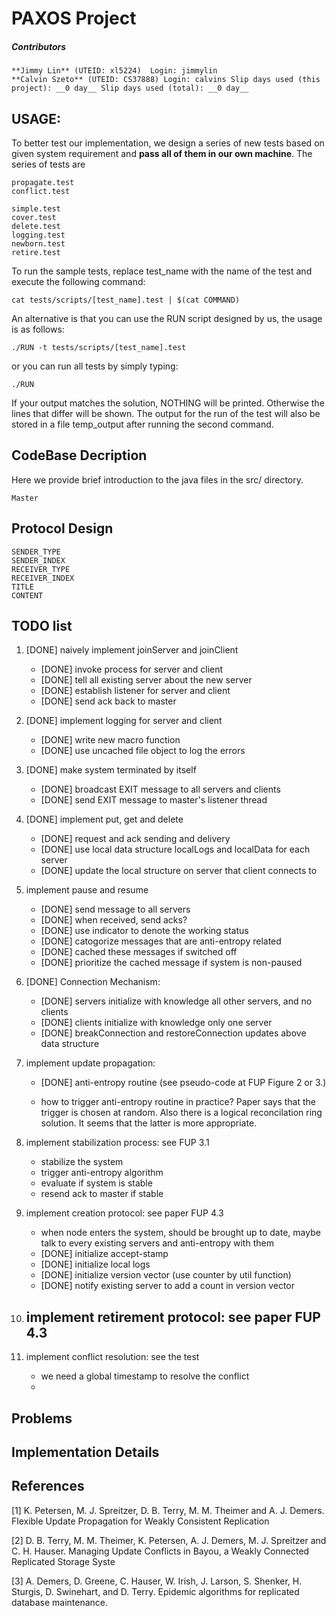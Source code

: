PAXOS Project 
=============

##### Contributors 
 	**Jimmy Lin** (UTEID: xl5224)  Login: jimmylin 
 	**Calvin Szeto** (UTEID: CS37888) Login: calvins Slip days used (this project): __0 day__ Slip days used (total): __0 day__

USAGE:
---------------

To better test our implementation, we design a series of new tests based on given system requirement and **pass all of them in our own machine**. The series of tests are 

    propagate.test
    conflict.test 

    simple.test
    cover.test 
    delete.test 
    logging.test 
    newborn.test  
    retire.test 

To run the sample tests, replace test_name with the name of the test and execute the following command:

    cat tests/scripts/[test_name].test | $(cat COMMAND)
	
An alternative is that you can use the RUN script designed by us, the usage is as follows:

    ./RUN -t tests/scripts/[test_name].test

or you can run all tests by simply typing:

    ./RUN

If your output matches the solution, NOTHING will be printed. Otherwise the lines that differ will be shown. 
The output for the run of the test will also be stored in a file temp_output after running the second command.

CodeBase Decription
------------------
Here we provide brief introduction to the java files in the src/ directory.

	Master 

Protocol Design
----------------

	SENDER_TYPE 
	SENDER_INDEX
	RECEIVER_TYPE
	RECEIVER_INDEX
	TITLE
	CONTENT

TODO list
--------------
1. [DONE] naively implement joinServer and joinClient
    - [DONE] invoke process for server and client
    - [DONE] tell all existing server about the new server
    - [DONE] establish listener for server and client
    - [DONE] send ack back to master

2. [DONE] implement logging for server and client
    - [DONE] write new macro function
    - [DONE] use uncached file object to log the errors

3. [DONE] make system terminated by itself
    - [DONE] broadcast EXIT message to all servers and clients
    - [DONE] send EXIT message to master's listener thread

4. [DONE] implement put, get and delete
    - [DONE] request and ack sending and delivery
    - [DONE] use local data structure localLogs and localData for each server
    - [DONE] update the local structure on server that client connects to

5. implement pause and resume
    - [DONE] send message to all servers
    - [DONE] when received, send acks?
    - [DONE] use indicator to denote the working status
    - [DONE] catogorize messages that are anti-entropy related 
    - [DONE] cached these messages if switched off
    - [DONE] prioritize the cached message if system is non-paused

6. [DONE] Connection Mechanism:
    - [DONE] servers initialize with knowledge all other servers, and no clients
    - [DONE] clients initialize with knowledge only one server
    - [DONE] breakConnection and restoreConnection updates above data structure

7. implement update propagation: 
    - [DONE] anti-entropy routine (see pseudo-code at FUP Figure 2 or 3.) 

    - how to trigger anti-entropy routine in practice? Paper says that the
      trigger is chosen at random. Also there is a logical reconcilation ring
      solution. It seems that the latter is more appropriate.

8. implement stabilization process: see FUP 3.1
    - stabilize the system
    - trigger anti-entropy algorithm
    - evaluate if system is stable
    - resend ack to master if stable

9. implement creation protocol: see paper FUP 4.3
    - when node enters the system, should be brought up to date, maybe talk to
      every existing servers and anti-entropy with them
    - [DONE] initialize accept-stamp 
    - [DONE] initialize local logs 
    - [DONE] initialize version vector (use counter by util function)
    - [DONE] notify existing server to add a count in version vector

10. implement retirement protocol: see paper FUP 4.3
    - 

11. implement conflict resolution: see the test
    - we need a global timestamp to resolve the conflict
    - 


Problems
---------------

Implementation Details
---------------


References
---------------
[1] K. Petersen, M. J. Spreitzer, D. B. Terry, M. M. Theimer and A. J. Demers. 
Flexible Update Propagation for Weakly Consistent Replication

[2] D. B. Terry, M. M. Theimer, K. Petersen, A. J. Demers, M. J. Spreitzer and
C. H. Hauser. Managing Update Conflicts in Bayou, a Weakly Connected Replicated Storage
Syste

[3] A. Demers, D. Greene, C. Hauser, W. Irish, 
J. Larson, S. Shenker, H. Sturgis, D. Swinehart, and D. Terry. Epidemic
algorithms for replicated database maintenance.
